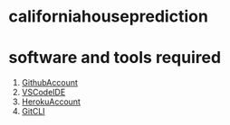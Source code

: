 # californiahouseprediction

# software and tools required
1. [GithubAccount](https://github.com/dashboard)
2. [VSCodeIDE](https://visualstudio.com/)
3. [HerokuAccount](https://heroku.com/)
4. [GitCLI](https://git-scm.com/downloads)